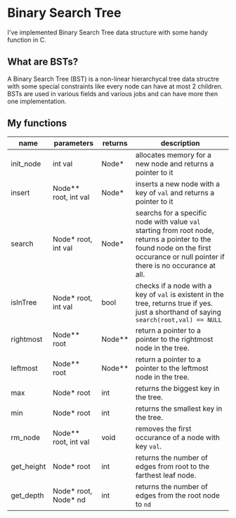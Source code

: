 # Binary Search Tree
I've implemented Binary Search Tree data structure with some handy function in C.

## What are BSTs?
A Binary Search Tree (BST) is a non-linear hierarchycal tree data structre with some special constraints like every node can have at most 2 children. BSTs are used in various fields and various jobs and can have more then one implementation.

## My functions
| name       | parameters           | returns | description                                                                                                                                                                       |
|------------|----------------------|---------|-----------------------------------------------------------------------------------------------------------------------------------------------------------------------------------|
| init_node  | int val              | Node*   | allocates memory for a new node and returns a pointer to it                                                                                                                        |
| insert     | Node** root, int val | Node*   | inserts a new node with a key of `val` and returns a pointer to it                                                                                                                |
| search     | Node* root, int val  | Node*   | searchs for a specific node with value `val` starting from root node, returns a pointer to the found node on the first occurance or null pointer if there is no occurance at all. |
| isInTree   | Node* root, int val  | bool    | checks if a node with a key of `val` is existent in the tree, returns true if yes. just a shorthand of saying `search(root,val) == NULL`                                          |
| rightmost  | Node** root          | Node**  | return a pointer to a pointer to the rightmost node in the tree.                                                                                                                  |
| leftmost   | Node** root          | Node**  | return a pointer to a pointer to the leftmost node in the tree.                                                                                                                   |
| max        | Node* root           | int     | returns the biggest key in the tree.                                                                                                                                              |
| min        | Node* root           | int     | returns the smallest key in the tree.                                                                                                                                             |
| rm_node    | Node** root, int val | void    | removes the first occurance of a node with key `val`.                                                                                                                             |
| get_height | Node* root           | int     | returns the number of edges from root to the farthest leaf node.                                                                                                                  |
| get_depth  | Node* root, Node* nd | int     | returns the number of edges from the root node to `nd`                                                                                                                            |
